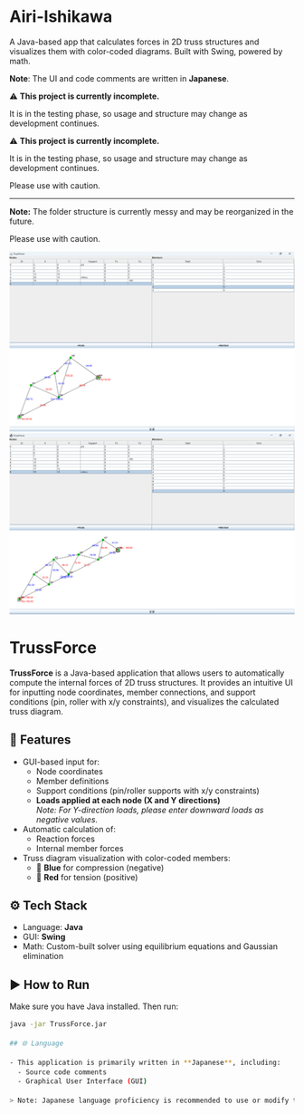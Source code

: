 # Airi-Ishikawa
A Java-based app that calculates forces in 2D truss structures and visualizes them with color-coded diagrams. Built with Swing, powered by math. 

**Note**: The UI and code comments are written in **Japanese**.  

⚠️ **This project is currently incomplete.**

It is in the testing phase, so usage and structure may change as development continues.

⚠️ **This project is currently incomplete.**

It is in the testing phase, so usage and structure may change as development continues.

Please use with caution.

---

**Note:** The folder structure is currently messy and may be reorganized in the future.

Please use with caution.


<p align="center">
  <img src="screenshot1.png" alt="TrussForce Screenshot 1" width="600"/>
  <br/>
  <img src="screenshot2.png" alt="TrussForce Screenshot 2" width="600"/>
</p>


# TrussForce
**TrussForce** is a Java-based application that allows users to automatically compute the internal forces of 2D truss structures. It provides an intuitive UI for inputting node coordinates, member connections, and support conditions (pin, roller with x/y constraints), and visualizes the calculated truss diagram.

## 🧠 Features

- GUI-based input for:
  - Node coordinates
  - Member definitions
  - Support conditions (pin/roller supports with x/y constraints)
  - **Loads applied at each node (X and Y directions)**  
    *Note: For Y-direction loads, please enter downward loads as negative values.*
- Automatic calculation of:
  - Reaction forces
  - Internal member forces
- Truss diagram visualization with color-coded members:
  - 🔵 **Blue** for compression (negative)
  - 🔴 **Red** for tension (positive)

## ⚙️ Tech Stack

- Language: **Java**
- GUI: **Swing**
- Math: Custom-built solver using equilibrium equations and Gaussian elimination

## ▶️ How to Run

Make sure you have Java installed. Then run:

```bash
java -jar TrussForce.jar

## 🌐 Language

- This application is primarily written in **Japanese**, including:
  - Source code comments
  - Graphical User Interface (GUI)

> Note: Japanese language proficiency is recommended to use or modify this software.

